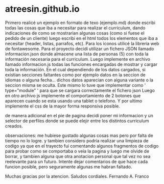 # atreesin.github.io

Primero realicé un ejemplo en formato de texo (ejemplo.md) donde escribi todas las cosas que iba a necesitar para realizar el curriculum, dando indicaciones de como se mostrarian algunas cosas (como si fuese el pedido de un cliente) luego escribi en el html todos los elementos que iba a necesitar (header, listas, parrafos, etc).
Para los iconos utilicé la libreria web de fontawesome.
Para el proyecto decidí utilizar un fichero JSON llamado informacion.json donde almacene una lista de personas (5) con toda la información necesaria para el curriculum.
Luego implemente en archivo llamado informacion.js todas las funciones encargadas de mostrar y cargar toda la información. En el cual dependiendo de los datos cargados, si existian secciones faltantes como por ejemplo datos en la seccion de idiomas o alguna fecha... dichos datos aparecian con alguna variante o la seccion misma se oculta. Este mismo lo tuve que implementar como ' type="module" ' para que se cargara correctamente el fichero json
Luego en otro archivo js implemente el comportamiento de 2 botones que aparecen cuando se esta usando una tablet o telefono. Y por ultimo implemente el css de la mayor forma responsiva posible.

de manera adicional en el pie de pagina decidi poner mi informacion y un selector de perfiles donde se puede elejir entre los distintos curriculum creados.

observaciones: me hubiese gustado algunas cosas mas pero por falta de tiempo no lo logre. y tambien considero podria realizar una limpieza de codigo ya que en el trayecto fui comentando algunos fragmentos de codigo para probar como se comportaba o veia la pagina y luego me olvide de borrar, y tambien alguna que otra anotacion personal que tal vez no sea reelevante para un futuro. Intente dejar comentarios de que hace cada funcion posible, pero seguramente algunas me habran faltado.

Muchas gracias por la atencion.
Saludos cordiales.
Fernando A. Franco
